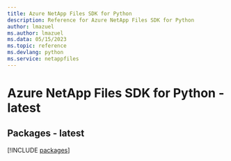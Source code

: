 ```yaml
---
title: Azure NetApp Files SDK for Python
description: Reference for Azure NetApp Files SDK for Python
author: lmazuel
ms.author: lmazuel
ms.data: 05/15/2023
ms.topic: reference
ms.devlang: python
ms.service: netappfiles
---
```

# Azure NetApp Files SDK for Python - latest
## Packages - latest
[!INCLUDE [packages](netapp-files-index.md)]